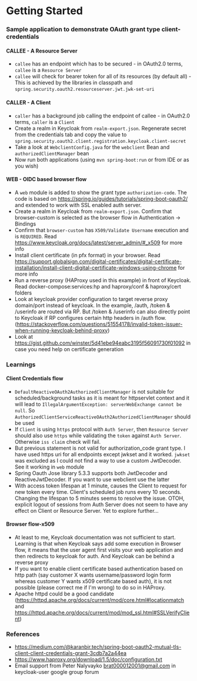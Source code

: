 # Getting Started

### Sample application to demonstrate OAuth grant type client-credentials

#### CALLEE - A Resource Server
* `callee` has an endpoint which has to be secured - in OAuth2.0 terms, `callee` is a `Resource Server`
* `callee` will check for bearer token for all of its resources (by default all) - This is achieved by the libraries in classpath and `spring.security.oauth2.resourceserver.jwt.jwk-set-uri`

#### CALLER - A Client
* `caller` has a background job calling the endpoint of callee - in OAuth2.0 terms, `caller` is a `Client` 
* Create a realm in Keycloak from `realm-export.json`. Regenerate secret from the credentials tab and copy the value to `spring.security.oauth2.client.registration.keycloak.client-secret` 
* Take a look at `WebclientConfig.java` for the `webclient` Bean and `authorizedClientManager` bean
* Now run both applications (using `mvn spring-boot:run` or from IDE or as you wish)

#### WEB - OIDC based browser flow
* A `web` module is added to show the grant type `authorization-code`. The code is based on https://spring.io/guides/tutorials/spring-boot-oauth2/ and extended to work with SSL enabled auth server.
* Create a realm in Keycloak from  `realm-export.json`. Confirm that browser-custom is selected as the browser flow in Authentication -> Bindings
* Confirm that `browser-custom` has `X509/Validate Username` execution and is `REQUIRED`. Read https://www.keycloak.org/docs/latest/server_admin/#_x509 for more info
* Install client certificate (in pfx format) in your browser. Read https://support.globalsign.com/digital-certificates/digital-certificate-installation/install-client-digital-certificate-windows-using-chrome for more info
* Run a reverse proxy (HAProxy used in this example) in front of Keycloak. Read docker-compose:services:hp and haproxy/conf & haproxy/cert folders
* Look at keycloak provider configuration to target reverse proxy domain/port instead of keycloak. In the example, /auth, /token & /userinfo are routed via RP. But /token & /userinfo can also directly point to Keycloak if RP configures certain http headers in /auth flow. (https://stackoverflow.com/questions/51554178/invalid-token-issuer-when-running-keycloak-behind-proxy)
* Look at https://gist.github.com/winster/5d41ebe94eabc3195f56091730f01092 in case you need help on certificate generation

### Learnings

#### Client Credentials flow
* `DefaultReactiveOAuth2AuthorizedClientManager` is not suitable for scheduled/background tasks as it is meant for httpservlet context and it will lead to `IllegalArgumentException: serverWebExchange cannot be null`.
So `AuthorizedClientServiceReactiveOAuth2AuthorizedClientManager` should be used
* If `Client` is using `https` protocol with `Auth Server`, then `Resource Server` should also use `https` while validating the `token` against `Auth Server`. Otherwise `iss claim` check will fail.
* But previous statement is not valid for authorization_code grant type. I have used https uri for all endpoints except jwkset and it worked. `jwkset` was excluded as I could not find a way to use a custom JwtDecoder. See it working in `web` module 
* Spring Oauth Jose library 5.3.3 supports both JwtDecoder and ReactiveJwtDecoder. If you want to use webclient use the latter
* With access token lifespan at 1 minute, causes the Client to request for new token every time. Client's scheduled job runs every 10 seconds. Changing the lifespan to 5 minutes seems to resolve the issue. OTOH, explicit logout of sessions from Auth Server does not seem to have any effect on Client or Resource Server. Yet to explore further...

#### Browser flow-x509
* At least to me, Keycloak documentation was not sufficient to start. Learning is that when Keycloak says add some execution in Browser flow, it means that the user agent first visits your web application and then redirects to keycloak for auth. And Keycloak can be behind a reverse proxy
* If you want to enable client certificate based authentication based on http path (say customer X wants username/password login form whereas customer Y wants x509 certificate based auth), it is not possible (please correct me if I'm wrong) to do so in HAProxy.
* Apache httpd could be a good candidate (https://httpd.apache.org/docs/current/mod/core.html#locationmatch and https://httpd.apache.org/docs/current/mod/mod_ssl.html#SSLVerifyClient)


### References

* https://medium.com/@karanbir.tech/spring-boot-oauth2-mutual-tls-client-client-credentials-grant-3cdb7a2a44ea
* https://www.haproxy.org/download/1.5/doc/configuration.txt
* Email support from Peter Nalyvayko <brat000012001@gmail.com> in keycloak-user google group forum